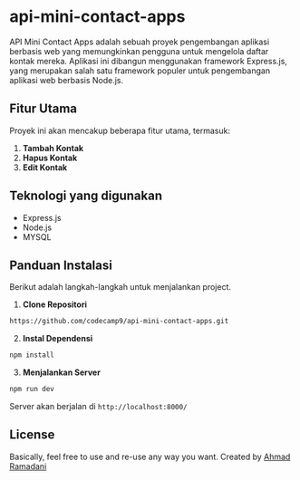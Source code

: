# api-mini-contact-apps
API Mini Contact Apps adalah sebuah proyek pengembangan aplikasi berbasis web yang memungkinkan pengguna untuk mengelola daftar kontak mereka. Aplikasi ini dibangun menggunakan framework Express.js, yang merupakan salah satu framework populer untuk pengembangan aplikasi web berbasis Node.js.

## Fitur Utama

Proyek ini akan mencakup beberapa fitur utama, termasuk:

1. **Tambah Kontak**
2. **Hapus Kontak**
3. **Edit Kontak**

## Teknologi yang digunakan

  - Express.js
  - Node.js
  - MYSQL

## Panduan Instalasi

Berikut adalah langkah-langkah untuk menjalankan project.

1. **Clone Repositori**
  ```bash
  https://github.com/codecamp9/api-mini-contact-apps.git
  ```

2. **Instal Dependensi**
  ```bash
  npm install
  ```

3. **Menjalankan Server**
  ```bash
  npm run dev
  ```

Server akan berjalan di `http://localhost:8000/`

## License

Basically, feel free to use and re-use any way you want. Created by [Ahmad Ramadani](https://github.com/Ramadani-coding)
